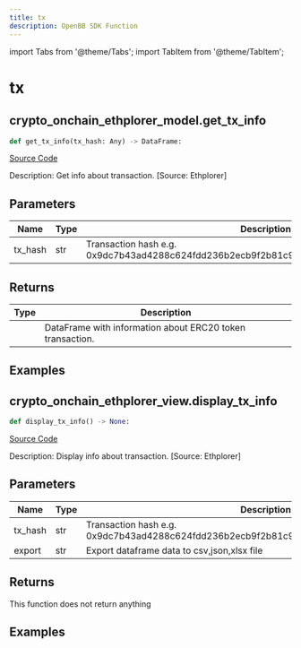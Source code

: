 ```yaml
---
title: tx
description: OpenBB SDK Function
---
```


import Tabs from '@theme/Tabs';
import TabItem from '@theme/TabItem';

# tx

<Tabs>
<TabItem value="model" label="Model" default>

## crypto_onchain_ethplorer_model.get_tx_info

```python title='openbb_terminal/cryptocurrency/onchain/ethplorer_model.py'
def get_tx_info(tx_hash: Any) -> DataFrame:
```
[Source Code](https://github.com/OpenBB-finance/OpenBBTerminal/tree/main/openbb_terminal/cryptocurrency/onchain/ethplorer_model.py#L437)

Description: Get info about transaction. [Source: Ethplorer]

## Parameters

| Name | Type | Description | Default | Optional |
| ---- | ---- | ----------- | ------- | -------- |
| tx_hash | str | Transaction hash e.g. 0x9dc7b43ad4288c624fdd236b2ecb9f2b81c93e706b2ffd1d19b112c1df7849e6 | None | False |

## Returns

| Type | Description |
| ---- | ----------- |
|  | DataFrame with information about ERC20 token transaction. |

## Examples



</TabItem>
<TabItem value="view" label="View">

## crypto_onchain_ethplorer_view.display_tx_info

```python title='openbb_terminal/decorators.py'
def display_tx_info() -> None:
```
[Source Code](https://github.com/OpenBB-finance/OpenBBTerminal/tree/main/openbb_terminal/decorators.py#L249)

Description: Display info about transaction. [Source: Ethplorer]

## Parameters

| Name | Type | Description | Default | Optional |
| ---- | ---- | ----------- | ------- | -------- |
| tx_hash | str | Transaction hash e.g. 0x9dc7b43ad4288c624fdd236b2ecb9f2b81c93e706b2ffd1d19b112c1df7849e6 | None | False |
| export | str | Export dataframe data to csv,json,xlsx file | None | False |

## Returns

This function does not return anything

## Examples



</TabItem>
</Tabs>